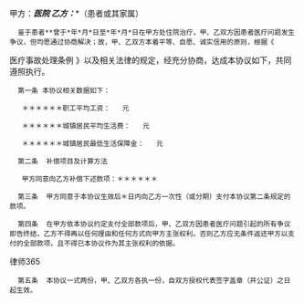 
 甲方：*****医院
 乙方：******（患者或其家属）
 
      鉴于患者**曾于*年*月*日至*年*月*日在甲方处住院治疗，甲、乙双方因患者医疗问题发生争议，但均愿通过协商解决；故，甲、乙双方本着平等、自愿、诚实信用的原则，根据《
医疗事故处理条例
》以及相关法律的规定，经充分协商，达成本协议如下，共同遵照执行。
 
      第一条 本协议相关数据如下：
 
       ＊＊＊＊＊＊职工平均工资：   元
 
       ＊＊＊＊＊＊城镇居民平均生活费：   元
 
       ＊＊＊＊＊＊城镇居民最低生活保障金：   元
 
      第二条  补偿项目及计算方法
 
       甲方同意向乙方补偿下述款项：＊＊＊＊＊＊
 
      第三条  甲方同意于本协议生效后＊日内向乙方一次性（或分期）支付本协议第二条规定的款项。
 
      第四条  在甲方依本协议约定支付全部款项后，甲、乙双方因患者医疗问题引起的所有争议即告终结，乙方不得再以任何理由和任何方式向甲方主张权利，否则乙方应无条件返还甲方以支付的全部款项，且不得已本协议作为其主张权利的依据。
 




 
律师365






      第五条  本协议一式两份，甲、乙双方各执一份，自双方授权代表签字盖章（并公证）之日起生效。 


 

 
 
 
 
 
  


  
 

  


  


  
 
 
 
 

